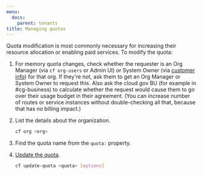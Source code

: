 ```yaml
---
menu:
  docs:
    parent: tenants
title: Managing quotas
---
```


Quota modification is most commonly necessary for increasing their resource allocation or enabling paid services. To modify the quota:

1. For memory quota changes, check whether the requester is an Org Manager (via `cf org-users` or Admin UI) or System Owner (via [customer info](https://docs.google.com/spreadsheets/d/1Bdzl9n2E1MXWV4elXvZ-nYuZmmEj4PEU-u5aZlNGZF4/edit#gid=131031416)) for that org. If they're not, ask them to get an Org Manager or System Owner to request this. Also ask the cloud.gov BU (for example in #cg-business) to calculate whether the request would cause them to go over their usage budget in their agreement. (You can increase number of routes or service instances without double-checking all that, because that has no billing impact.)
1. List the details about the organization.

    ```sh
    cf org <org>
    ```

1. Find the quota name from the `quota:` property.
1. [Update the quota](https://docs.cloudfoundry.org/adminguide/quota-plans.html#update-quota).

    ```sh
    cf update-quota <quota> [options]
    ```
